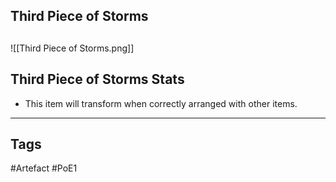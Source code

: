 ## Third Piece of Storms

##
![[Third Piece of Storms.png]]
## Third Piece of Storms Stats
- This item will transform when correctly arranged with other items.


---
## Tags
#Artefact
#PoE1